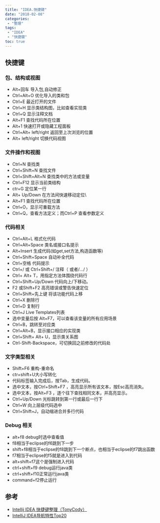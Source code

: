 ```yaml
---
title: "IDEA.快捷键"
date: "2018-02-08"
categories:
 - "整理"
tags:
 - "IDEA"
 - "快捷键"
toc: true
---
```



## 快捷键

### 包、结构或视图
- Alt+回车 导入包,自动修正
- Ctrl+Alt+O 优化导入的类和包
- Ctrl+E 最近打开的文件
- Ctrl+H 显示类结构图，比如查看实现类
- Ctrl+Q 显示注释文档
- Alt+F1 查找代码所在位置
- Alt+1 快速打开或隐藏工程面板
- Ctrl+Alt+ left/right 返回至上次浏览的位置
- Alt+ left/right 切换代码视图

### 文件操作和视图
- Ctrl+N   查找类
- Ctrl+Shift+N 查找文件
- Ctrl+Shift+Alt+N 查找类中的方法或变量
- Ctrl+F12 显示当前类结构
- ctr+G 定位某一行
- Alt+ Up/Down 在方法间快速移动定位\
- Alt+F1 查找代码所在位置
- Ctrl+O，显示可重载方法
- Ctrl+Q，查看方法定义；而Ctrl+P 查看参数定义

### 代码相关
- Ctrl+Alt+L  格式化代码
- Ctrl+Alt+Space 类名或接口名提示
- Alt+Insert 生成代码(如get,set方法,构造函数等)
- Ctrl+Shift+Space 自动补全代码
- Ctrl+空格 代码提示
- Ctrl+/ 或 Ctrl+Shift+/  注释（ 或者/*...*/ ）
- Ctrl+ Alt+ T，用指定方法体围绕代码行
- Ctrl+Shift+Up/Down 代码向上/下移动。
- F2 或Shift+F2 高亮错误或警告快速定位
- Ctrl+Shift+先上键 将该功能代码上移
- Ctrl+X 删除行
- Ctrl+D 复制行
- Ctrl+J Live Templates列表
- 选中变量后按 Alt+F7，可以查看该变量的所有应用场景
- Ctrl+B，跳转至对应类
- Ctrl+Alt+B，显示接口相应的实现类
- Ctrl+Shift+ Alt+ U，显示类关系图
- Ctrl-Shift-Backspace，可切换回之前修改的代码处

### 文字类型相关
- Shift+F6  重构-重命名
- ctr+shift+U大小写转化
- 代码标签输入完成后，按Tab，生成代码。
- 选中文本，按Ctrl+Shift+F7 ，高亮显示所有该文本，按Esc高亮消失。
- 选中文本，按Alt+F3 ，逐个往下查找相同文本，并高亮显示。
- Ctrl+Up/Down 光标跳转到第一行或最后一行下
- Ctrl+W 向上层级代码选中
- Ctrl+Shift+J，自动缩进合并多行代码

### Debug 相关
- alt+f8 debug时选中查看值
- f8相当于eclipse的f6跳到下一步
- shift+f8相当于eclipse的f8跳到下一个断点，也相当于eclipse的f7跳出函数
- f7相当于eclipse的f5就是进入到代码
- alt+shift+f7这个是强制进入代码
- ctrl+shift+f9 debug运行java类
- ctrl+shift+f10正常运行java类
- command+f2停止运行




## 参考
- [Intellij IDEA 快捷键整理（TonyCody）](http://www.cnblogs.com/tonycody/p/3257601.html)
- [IntelliJ IDEA导航特性Top20](http://www.importnew.com/15462.html)
